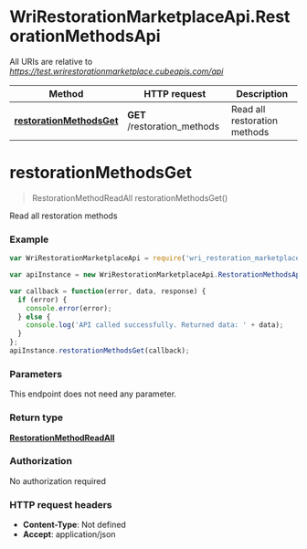 # WriRestorationMarketplaceApi.RestorationMethodsApi

All URIs are relative to *https://test.wrirestorationmarketplace.cubeapis.com/api*

Method | HTTP request | Description
------------- | ------------- | -------------
[**restorationMethodsGet**](RestorationMethodsApi.md#restorationMethodsGet) | **GET** /restoration_methods | Read all restoration methods


<a name="restorationMethodsGet"></a>
# **restorationMethodsGet**
> RestorationMethodReadAll restorationMethodsGet()

Read all restoration methods

### Example
```javascript
var WriRestorationMarketplaceApi = require('wri_restoration_marketplace_api');

var apiInstance = new WriRestorationMarketplaceApi.RestorationMethodsApi();

var callback = function(error, data, response) {
  if (error) {
    console.error(error);
  } else {
    console.log('API called successfully. Returned data: ' + data);
  }
};
apiInstance.restorationMethodsGet(callback);
```

### Parameters
This endpoint does not need any parameter.

### Return type

[**RestorationMethodReadAll**](RestorationMethodReadAll.md)

### Authorization

No authorization required

### HTTP request headers

 - **Content-Type**: Not defined
 - **Accept**: application/json

